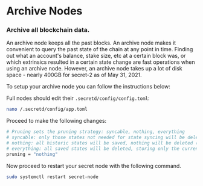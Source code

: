 # Archive Nodes

### Archive all blockchain data.

An archive node keeps all the past blocks. An archive node makes it convenient to query the past state of the chain at any point in time. Finding out what an account's balance, stake size, etc at a certain block was, or which extrinsics resulted in a certain state change are fast operations when using an archive node. However, an archive node takes up a lot of disk space - nearly 400GB for secret-2 as of May 31, 2021.

To setup your archive node you can follow the instructions below:

Full nodes should edit their `.secretd/config/config.toml`:

```bash
nano /.secretd/config/app.toml
```

Proceed to make the following changes:

```bash
# Pruning sets the pruning strategy: syncable, nothing, everything
# syncable: only those states not needed for state syncing will be deleted (keeps last 100 + every 10000th)
# nothing: all historic states will be saved, nothing will be deleted (i.e. archiving node)
# everything: all saved states will be deleted, storing only the current state
pruning = "nothing"
```

Now proceed to restart your secret node with the following command.

```bash
sudo systemctl restart secret-node
```
